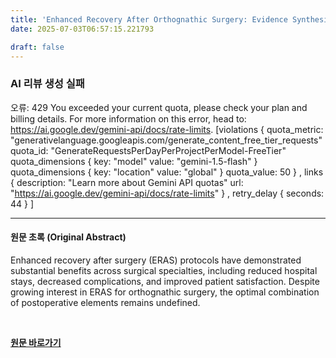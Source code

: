 ```yaml
---
title: 'Enhanced Recovery After Orthognathic Surgery: Evidence Synthesis for Postoperative Care'
date: 2025-07-03T06:57:15.221793

draft: false
---
```


### AI 리뷰 생성 실패
오류: 429 You exceeded your current quota, please check your plan and billing details. For more information on this error, head to: https://ai.google.dev/gemini-api/docs/rate-limits. [violations {
  quota_metric: "generativelanguage.googleapis.com/generate_content_free_tier_requests"
  quota_id: "GenerateRequestsPerDayPerProjectPerModel-FreeTier"
  quota_dimensions {
    key: "model"
    value: "gemini-1.5-flash"
  }
  quota_dimensions {
    key: "location"
    value: "global"
  }
  quota_value: 50
}
, links {
  description: "Learn more about Gemini API quotas"
  url: "https://ai.google.dev/gemini-api/docs/rate-limits"
}
, retry_delay {
  seconds: 44
}
]

---

#### 원문 초록 (Original Abstract)
Enhanced recovery after surgery (ERAS) protocols have demonstrated substantial benefits across surgical specialties, including reduced hospital stays, decreased complications, and improved patient satisfaction. Despite growing interest in ERAS for orthognathic surgery, the optimal combination of postoperative elements remains undefined.

<br>

**[원문 바로가기](https://www.joms.org/article/S0278-2391(25)00320-9/fulltext?rss=yes)**
